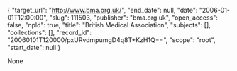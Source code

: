 {
  "target_url": "http://www.bma.org.uk/", 
  "end_date": null, 
  "date": "2006-01-01T12:00:00", 
  "slug": 111503, 
  "publisher": "bma.org.uk", 
  "open_access": false, 
  "npld": true, 
  "title": "British Medical Association", 
  "subjects": [], 
  "collections": [], 
  "record_id": "20060101T120000/pxURvdmpumgD4q8T+KzH1Q==", 
  "scope": "root", 
  "start_date": null
}

None